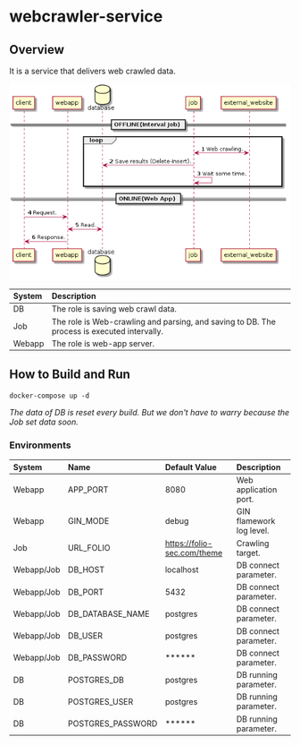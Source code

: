 # webcrawler-service

## Overview
It is a service that delivers web crawled data.

![system_overview.png](https://github.com/bubusuke/webcrawler-service/blob/master/doc/system_overview.png)

| System | Description                                                                                 |
| :----- | :------------------------------------------------------------------------------------------ |
| DB     | The role is saving web crawl data.                                                          |
| Job    | The role is Web-crawling and parsing, and saving to DB. The process is executed intervally. |
| Webapp | The role is web-app server.                                                                 |

## How to Build and Run
```
docker-compose up -d
```
*The data of DB is reset every build.*
*But we don't have to warry because the Job set data soon.*

### Environments
| System     | Name              | Default Value               | Description              |
| :--------- | :---------------- | :-------------------------- | :----------------------- |
| Webapp     | APP_PORT          | 8080                        | Web application port.    |
| Webapp     | GIN_MODE          | debug                       | GIN flamework log level. |
| Job        | URL_FOLIO         | https://folio-sec.com/theme | Crawling target.         |
| Webapp/Job | DB_HOST           | localhost                   | DB connect parameter.    |
| Webapp/Job | DB_PORT           | 5432                        | DB connect parameter.    |
| Webapp/Job | DB_DATABASE_NAME  | postgres                    | DB connect parameter.    |
| Webapp/Job | DB_USER           | postgres                    | DB connect parameter.    |
| Webapp/Job | DB_PASSWORD       | ******                      | DB connect parameter.    |
| DB         | POSTGRES_DB       | postgres                    | DB running parameter.    |
| DB         | POSTGRES_USER     | postgres                    | DB running parameter.    |
| DB         | POSTGRES_PASSWORD | ******                      | DB running parameter.    |
